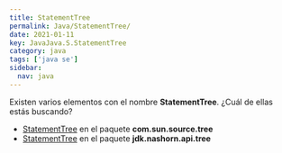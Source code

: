 ```yaml
---
title: StatementTree
permalink: Java/StatementTree/
date: 2021-01-11
key: JavaJava.S.StatementTree
category: java
tags: ['java se']
sidebar: 
  nav: java
---
```


Existen varios elementos con el nombre **StatementTree**. ¿Cuál de ellas estás buscando?
<ul>
<li><a href="/Java/StatementTree-com-sun-source-tree/">StatementTree</a> en el paquete <strong>com.sun.source.tree</strong></li>
<li><a href="/Java/StatementTree-jdk-nashorn-api-tree/">StatementTree</a> en el paquete <strong>jdk.nashorn.api.tree</strong></li>
<ul>
